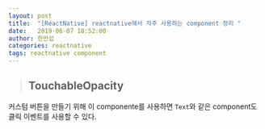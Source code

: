 ```yaml
---
layout: post
title:  "[ReactNative] reactnative에서 자주 사용하는 component 정리 "
date:   2019-06-07 18:52:00
author: 한만섭
categories: reactnative
tags: reactnative component
---
```



> ## TouchableOpacity
커스텀 버튼을 만들기 위해 이 componente를 사용하면 `Text`와 같은 component도 클릭 이벤트를 사용할 수 있다.   
